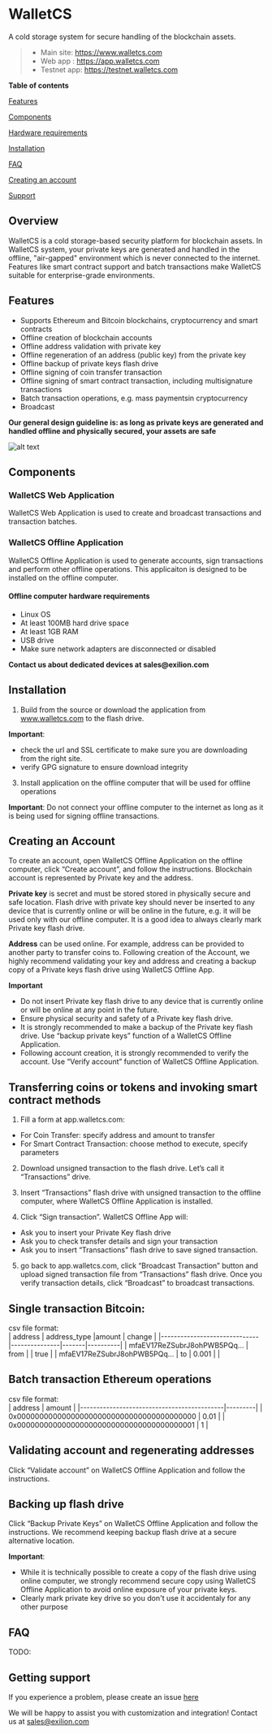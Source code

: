 # WalletCS
A cold storage system for secure handling of the blockchain assets.

> - Main site:   https://www.walletcs.com
> - Web app :    https://app.walletcs.com
> - Testnet app: https://testnet.walletcs.com


**Table of contents**

[Features](https://github.com/walletcs/walletcs-app/blob/master/README.md#features)

[Components](https://github.com/walletcs/walletcs-app/blob/master/README.md#components)

[Hardware requirements](https://github.com/walletcs/walletcs-app/blob/master/README.md#offline-computer-hardware-requirements)

[Installation](https://github.com/walletcs/walletcs-app/blob/master/README.md#Installation)

[FAQ](https://github.com/walletcs/walletcs-app/blob/master/README.md#FAQ)

[Creating an account](https://github.com/walletcs/walletcs-app/blob/master/README.md#creating-an-account)

[Support](https://github.com/walletcs/walletcs-app/blob/master/README.md#getting-support)


## Overview

WalletCS is a cold storage-based security platform for blockchain assets.
In WalletCS system, your private keys are generated and handled in the offline, "air-gapped" environment which is never connected to the internet.
Features like smart contract support and batch transactions make WalletCS suitable for enterprise-grade environments.



## Features
- Supports Ethereum and Bitcoin blockchains, cryptocurrency and smart contracts
- Offline creation of blockchain accounts
- Offline address validation with private key
- Offline regeneration of an address (public key) from the private key 
- Offline backup of private keys flash drive
- Offline signing of coin transfer transaction
- Offline signing of smart contract transaction, including multisignature transactions
- Batch transaction operations, e.g. mass paymentsin cryptocurrency
- Broadcast

__Our general design guideline is: as long as private keys are generated and handled offline and physically secured, your assets are safe__


![alt text](https://github.com/exiliontech/walletcs-app/blob/master/diagram.png "Hiigh-level diagram")

## Components
### WalletCS Web Application
WalletCS Web Application is used to create and broadcast transactions and transaction batches.

### WalletCS Offline Application
WalletCS Offline Application is used to generate accounts, sign transactions and perform other offline operations.
This applicaiton is designed to be installed on the offline computer.

#### Offline computer hardware requirements
- Linux OS
- At least 100MB hard drive space
- At least 1GB RAM
- USB drive
- Make sure network adapters are disconnected or disabled

__Contact us about dedicated devices at sales@exilion.com__

## Installation
1. Build from the source or download the application from www.walletcs.com to the flash drive. 

**Important**: 
- check the url and SSL certificate to make sure you are downloading from the right site.
- verify GPG signature to ensure download integrity
3. Install application on the offline computer that will be used for offline operations

**Important**: 
Do not connect your offline computer to the internet as long as it is being used for signing offline transactions.

## Creating an Account
To create an account, open WalletCS Offline Application on the offline computer, click “Create account”, and follow the instructions. 
Blockchain account is represented by Private key and the address.
 
**Private key** is secret and must be stored stored in physically secure and safe location. Flash drive with private key should never be inserted to any device that is currently online or will be online in the future, e.g. it will be used only with our offline computer. 
It is a good idea to always clearly mark Private key flash drive.

**Address** can be used online. For example, address can be provided to another party to transfer coins to.
Following creation of the Account, we highly recommend validating your key and address and creating a backup copy of a Private keys flash drive using WalletCS Offline App.

**Important**
- Do not insert Private key flash drive to any device that is currently online or will be online at any point in the future.
- Ensure physical security and safety of a Private key flash drive.
- It is strongly recommended to make a backup of the Private key flash drive. Use “backup private keys” function of a WalletCS Offline Application.
- Following account creation, it is strongly recommended to verify the account. Use “Verify account” function of WalletCS Offline Application.  


## Transferring coins or tokens and invoking smart contract methods
1. Fill a form at app.walletcs.com: 
* For Coin Transfer: specify address and amount to transfer 
* For Smart Contract Transaction: choose method to execute, specify parameters 

2. Download unsigned transaction to the flash drive. Let’s call it “Transactions” drive.

3. Insert “Transactions” flash drive with unsigned transaction  to the offline computer, where WalletCS Offline Application is installed.

4. Click “Sign transaction”. WalletCS Offline App will:
* Ask you to insert your Private Key flash drive
* Ask you to check transfer details and sign your transaction
* Ask you to insert “Transactions” flash drive to save signed transaction.  

5. go back to app.walletcs.com, click “Broadcast Transaction” button and upload  signed transaction file from “Transactions” flash drive. Once you verify transaction details, click “Broadcast” to broadcast transactions.

## Single transaction Bitcoin:
csv file format:  
|           address            | address_type  |amount | change   |
|------------------------------|---------------|-------|----------|
| mfaEV17ReZSubrJ8ohPWB5PQq... |  from         |       |  true    |
| mfaEV17ReZSubrJ8ohPWB5PQq... |  to           | 0.001 |          |

## Batch transaction Ethereum operations
csv file format:  
|           address                          | amount  |
|--------------------------------------------|---------|
| 0x0000000000000000000000000000000000000000 |  0.01   |
| 0x0000000000000000000000000000000000000001 |  1      |

## Validating account and regenerating addresses
Click “Validate account” on WalletCS Offline Application and follow the instructions. 

## Backing up flash drive

Click “Backup Private Keys” on WalletCS Offline Application and follow the instructions.
We recommend keeping backup flash drive at a secure alternative location.

**Important**: 
- While it is technically possible to create a copy of the flash drive using online computer, we strongly recommend secure copy using WalletCS Offline Application to avoid online exposure of your private keys.
- Clearly mark private key drive so you don't use it accidentaly for any other purpose

## FAQ
TODO:

## Getting support
If you experience a problem, please create an issue [here](https://github.com/walletcs/walletcs-app/issues)

We will be happy to assist you with customization and integration! Contact us at sales@exilion.com
